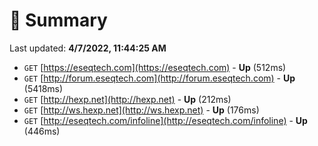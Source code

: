 # 📖 Summary
Last updated: **4/7/2022, 11:44:25 AM**

- `GET` [https://eseqtech.com](https://eseqtech.com) - **Up** (512ms)
- `GET` [http://forum.eseqtech.com](http://forum.eseqtech.com) - **Up** (5418ms)
- `GET` [http://hexp.net](http://hexp.net) - **Up** (212ms)
- `GET` [http://ws.hexp.net](http://ws.hexp.net) - **Up** (176ms)
- `GET` [http://eseqtech.com/infoline](http://eseqtech.com/infoline) - **Up** (446ms)
